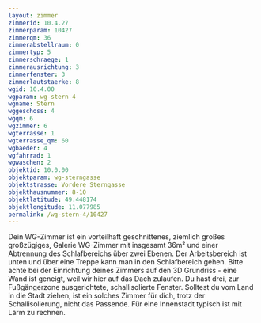 ```yaml
---
layout: zimmer
zimmerid: 10.4.27
zimmerparam: 10427
zimmerqm: 36
zimmerabstellraum: 0
zimmertyp: 5
zimmerschraege: 1
zimmerausrichtung: 3
zimmerfenster: 3
zimmerlautstaerke: 8
wgid: 10.4.00
wgparam: wg-stern-4
wgname: Stern
wggeschoss: 4
wgqm: 6
wgzimmer: 6
wgterrasse: 1
wgterrasse_qm: 60
wgbaeder: 4
wgfahrrad: 1
wgwaschen: 2
objektid: 10.0.00
objektparam: wg-sterngasse
objektstrasse: Vordere Sterngasse
objekthausnummer: 8-10
objektlatitude: 49.448174
objektlongitude: 11.077985
permalink: /wg-stern-4/10427  
---
```

Dein WG-Zimmer ist ein vorteilhaft geschnittenes, ziemlich großes großzügiges, Galerie WG-Zimmer mit insgesamt 36m² und einer Abtrennung des Schlafbereichs über zwei Ebenen. Der Arbeitsbereich ist unten und über eine Treppe kann man in den Schlafbereich gehen. Bitte achte bei der Einrichtung deines Zimmers auf den 3D Grundriss - eine Wand ist geneigt, weil wir hier auf das Dach zulaufen. Du hast drei, zur Fußgängerzone ausgerichtete, schallisolierte Fenster. Solltest du vom Land in die Stadt ziehen, ist ein solches Zimmer für dich, trotz der Schallisolierung, nicht das Passende. Für eine Innenstadt typisch ist mit Lärm zu rechnen. 